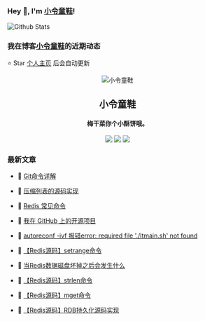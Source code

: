 ### Hey 👋, I'm [小令童鞋](https://www/zeekling.cn)! 

![Github Stats](https://github-readme-stats-zeekling.vercel.app/api?username=zeekling&show_icons=true) 

### 我在博客[小令童鞋](https://www/zeekling.cn)的近期动态
⭐️ Star [个人主页](https://github.com/zeekling) 后会自动更新

<p align="center"><img alt="小令童鞋" src="https://pan.zeekling.cn/zeekling/blog/logo.th.png"></p><h2 align="center"> 小令童鞋 </h2>

<h4 align="center">梅干菜你个小酥饼哦。</h4>
<p align="center"><a title="小令童鞋" target="_blank" href="https://github.com/zeekling/zeekling"><img src="https://img.shields.io/github/last-commit/zeekling/zeekling.svg?style=flat-square&color=FF9900"></a>
<a title="GitHub repo size in bytes" target="_blank" href="https://github.com/zeekling/zeekling"><img src="https://img.shields.io/github/repo-size/zeekling/zeekling.svg?style=flat-square"></a>
<a title="Hits" target="_blank" href="https://github.com/zeekling/hits"><img src="https://hits.b3log.org/zeekling/zeekling.svg"></a></p>

### 最新文章

* 📝 [Git命令详解](https://www.zeekling.cn/articles/2019/12/01/1575184426144.html) 
 
* 📝 [压缩列表的源码实现](https://www.zeekling.cn/articles/2022/12/09/1670597302766.html) 
 
* 📝 [Redis 常见命令](https://www.zeekling.cn/articles/2022/11/24/1669220307613.html) 
 
* 📝 [我在 GitHub 上的开源项目](https://www.zeekling.cn/github) 
 
* 📝 [autoreconf -ivf 报错error: required file './ltmain.sh' not found](https://www.zeekling.cn/articles/2022/11/18/1668782152761.html) 
 
* 📝 [【Redis源码】setrange命令](https://www.zeekling.cn/articles/2020/11/08/1604841590957.html) 
 
* 📝 [当Redis数据磁盘坏掉之后会发生什么](https://www.zeekling.cn/articles/2020/11/09/1604937462651.html) 
 
* 📝 [【Redis源码】strlen命令](https://www.zeekling.cn/articles/2020/11/11/1605098851638.html) 
 
* 📝 [【Redis源码】mget命令](https://www.zeekling.cn/articles/2020/11/11/1605109223498.html) 
 
* 📝 [【Redis源码】RDB持久化源码实现](https://www.zeekling.cn/articles/2020/11/25/1606235262538.html) 
 




